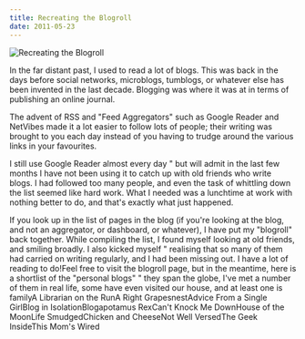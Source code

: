 ```yaml
---
title: Recreating the Blogroll
date: 2011-05-23
---
```


![Recreating the Blogroll](https://source.unsplash.com/4v9Kk01mEbY/1600x900)

In the far distant past, I used to read a lot of blogs. This was back in the days before social networks, microblogs, tumblogs, or whatever else has been invented in the last decade. Blogging was where it was at in terms of publishing an online journal.

The advent of RSS and "Feed Aggregators" such as Google Reader and NetVibes made it a lot easier to follow lots of people; their writing was brought to you each day instead of you having to trudge around the various links in your favourites.

I still use Google Reader almost every day " but will admit in the last few months I have not been using it to catch up with old friends who write blogs. I had followed too many people, and even the task of whittling down the list seemed like hard work. What I needed was a lunchtime at work with nothing better to do, and that's exactly what just happened.

If you look up in the list of pages in the blog (if you're looking at the blog, and not an aggregator, or dashboard, or whatever), I have put my "blogroll" back together. While compiling the list, I found myself looking at old friends, and smiling broadly. I also kicked myself " realising that so many of them had carried on writing regularly, and I had been missing out. I have a lot of reading to do!Feel free to visit the blogroll page, but in the meantime, here is a shortlist of the "personal blogs" " they span the globe, I've met a number of them in real life, some have even visited our house, and at least one is familyA Librarian on the RunA Right GrapesnestAdvice From a Single GirlBlog in IsolationBlogapotamus RexCan't Knock Me DownHouse of the MoonLife SmudgedChicken and CheeseNot Well VersedThe Geek InsideThis Mom's Wired